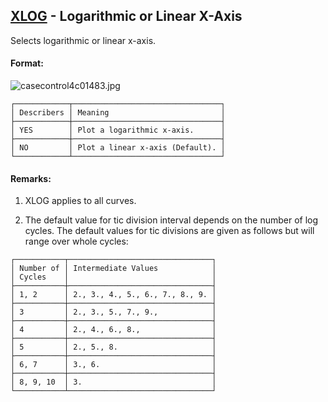 ## [XLOG](https://help.hexagonmi.com/bundle/MSC_Nastran_2022.4/page/Nastran_Combined_Book/qrg/casecontrol4c/TOC.XLOG.xhtml) - Logarithmic or Linear X-Axis

Selects logarithmic or linear x-axis.

#### Format:

![casecontrol4c01483.jpg](https://help-be.hexagonmi.com/bundle/MSC_Nastran_2022.4/page/Nastran_Combined_Book/qrg/casecontrol4c/../../../assets/casecontrol4c01483.jpg?_LANG=enus)

```text
┌────────────┬─────────────────────────────────┐
│ Describers │ Meaning                         │
├────────────┼─────────────────────────────────┤
│ YES        │ Plot a logarithmic x-axis.      │
├────────────┼─────────────────────────────────┤
│ NO         │ Plot a linear x-axis (Default). │
└────────────┴─────────────────────────────────┘
```

#### Remarks:

1. XLOG applies to all curves.

2. The default value for tic division interval depends on the number of log cycles. The default values for tic divisions are given as follows but will range over whole cycles:

```text
┌───────────┬────────────────────────────────┐
│ Number of │ Intermediate Values            │
│ Cycles    │                                │
├───────────┼────────────────────────────────┤
│ 1, 2      │ 2., 3., 4., 5., 6., 7., 8., 9. │
├───────────┼────────────────────────────────┤
│ 3         │ 2., 3., 5., 7., 9.,            │
├───────────┼────────────────────────────────┤
│ 4         │ 2., 4., 6., 8.,                │
├───────────┼────────────────────────────────┤
│ 5         │ 2., 5., 8.                     │
├───────────┼────────────────────────────────┤
│ 6, 7      │ 3., 6.                         │
├───────────┼────────────────────────────────┤
│ 8, 9, 10  │ 3.                             │
└───────────┴────────────────────────────────┘
```
